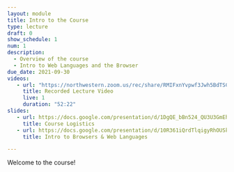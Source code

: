 ```yaml
---
layout: module
title: Intro to the Course
type: lecture
draft: 0
show_schedule: 1
num: 1
description:
  - Overview of the course
  - Intro to Web Languages and the Browser
due_date: 2021-09-30
videos: 
   - url: "https://northwestern.zoom.us/rec/share/RMIFxnYvpwf3Jwh5BdTSC3Osf--Ts40ncH2yeeMeKKDLXVNLNRhC-SxqaVMS_kFV.sIB78v_E4JSBa436?startTime=1617137904000"
     title: Recorded Lecture Video
     live: 1
     duration: "52:22"
slides:
   - url: https://docs.google.com/presentation/d/1DgQE_bBn524_QU3U3GmEhcjdWYreD6CvoxySYy0rmTI/edit#slide=id.g555d87b1a1_0_0
     title: Course Logistics
   - url: https://docs.google.com/presentation/d/10R361iQrdTlqigyRhOUSk4DCfFvN1dvQofcN1d6_Zs0/edit?usp=sharing
     title: Intro to Browsers & Web Languages

---
```


Welcome to the course!